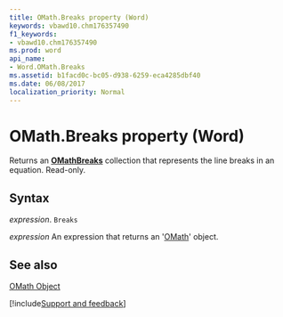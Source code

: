 ```yaml
---
title: OMath.Breaks property (Word)
keywords: vbawd10.chm176357490
f1_keywords:
- vbawd10.chm176357490
ms.prod: word
api_name:
- Word.OMath.Breaks
ms.assetid: b1facd0c-bc05-d938-6259-eca4285dbf40
ms.date: 06/08/2017
localization_priority: Normal
---
```



# OMath.Breaks property (Word)

Returns an  **[OMathBreaks](Word.OMathBreaks.md)** collection that represents the line breaks in an equation. Read-only.


## Syntax

_expression_. `Breaks`

 _expression_ An expression that returns an '[OMath](Word.OMath.md)' object.


## See also


[OMath Object](Word.OMath.md)

[!include[Support and feedback](~/includes/feedback-boilerplate.md)]
